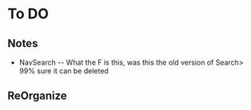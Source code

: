 # To DO

## Notes

- NavSearch
-- What the F is this, was this the old version of Search> 99% sure it can be deleted

## ReOrganize
